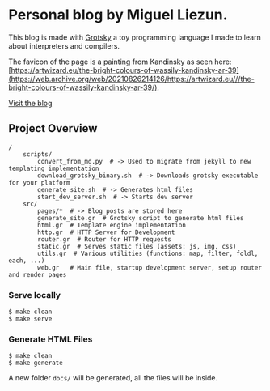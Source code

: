 # Personal blog by Miguel Liezun.

This blog is made with [Grotsky](https://github.com/mliezun/grotsky) a toy programming language I made to learn about interpreters and compilers.

The favicon of the page is a painting from Kandinsky as seen here: [https://artwizard.eu/the-bright-colours-of-wassily-kandinsky-ar-39](https://web.archive.org/web/20210826214126/https://artwizard.eu///the-bright-colours-of-wassily-kandinsky-ar-39/).

[Visit the blog](https://mliezun.github.io)


## Project Overview

```
/
    scripts/
        convert_from_md.py  # -> Used to migrate from jekyll to new templating implementation
        download_grotsky_binary.sh  # -> Downloads grotsky executable for your platform
        generate_site.sh  # -> Generates html files
        start_dev_server.sh  # -> Starts dev server
    src/
        pages/*  # -> Blog posts are stored here
        generate_site.gr  # Grotsky script to generate html files
        html.gr  # Template engine implementation
        http.gr  # HTTP Server for Development
        router.gr  # Router for HTTP requests
        static.gr  # Serves static files (assets: js, img, css)
        utils.gr  # Various utilities (functions: map, filter, foldl, each, ...)
        web.gr   # Main file, startup development server, setup router and render pages
```

### Serve locally

```
$ make clean
$ make serve
```

### Generate HTML Files

```
$ make clean
$ make generate
```

A new folder `docs/` will be generated, all the files will be inside.

